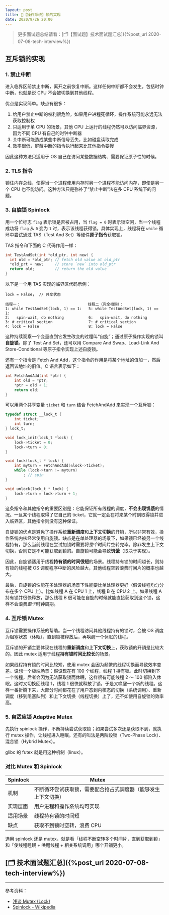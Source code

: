 ```yaml
---
layout: post
title: 📔【操作系统】锁的实现
date: 2020/9/26 20:00
---
```


> 更多面试题总结请看：[🗂【面试题】技术面试题汇总]({%post_url 2020-07-08-tech-interview%})

## 互斥锁的实现

### 1. 禁止中断

进入临界区前禁止中断，离开之前恢复中断。这样任何中断都不会发生，包括时钟中断，也就是说 CPU 不会被切换到其他线程。

优点是实现简单。缺点有很多：

1. 给用户禁止中断的权利很危险，如果用户进程死循环，操作系统可能永远无法获取控制权
2. 只适用于单 CPU 的场景，其他 CPU 上运行的线程仍然可以访问临界资源，因为不同 CPU 有自己的时钟中断器
3. 关中断可能造成某些中断信号丢失，比如磁盘读取完成
4. 效率很低，屏蔽中断的指令执行起来比其他指令要慢

因此这种方法只适用于 OS 自己在访问某些数据结构、需要保证原子性的时候。

### 2. TLS 指令

锁住内存总线，使得当一个进程使用内存时另一个进程不能访问内存，即使是另一个 CPU 也不能访问。这种方法只是弥补了“禁止中断”法在多 CPU 系统下的问题。

### 3. 自旋锁 Spinlock

用一个忙标志 `flag` 表示锁是否被占用，当 `flag = 0` 时表示锁空闲，当一个线程成功将 `flag` 从 `0` 变为 `1` 时，表示该线程获得锁。具体实现上，线程将在 `while` 循环中尝试通过 TAS（Test And Set）等硬件**原子指令**获取锁。

TAS 指令和下面的 C 代码作用一样：

```c
int TestAndSet(int *old_ptr, int new) {
  int old = *old_ptr; // fetch old value at old_ptr
  *old_prt = new;     // store `new` into old_ptr
  return old;         // return the old value
}
```

以下是一个用 TAS 实现的临界区代码示例：

```
lock = False;  // 共享状态

线程一：                              线程二（完全相同）：
1: while TestAndSet(lock, 1) == 1:   5: while TestAndSet(lock, 1) == 1:
2:   spin-wait, do nothing           6:   spin-wait, do nothing
3: # critical section                7: # critical section
4: lock = False                      8: lock = False
```

这种持续观察一个变量直到它发生改变的过程叫“自旋”；通过原子操作实现的锁叫**自旋锁**。除了 Test And Set，还可以用 Compare And Swap、Load-Link And Store-Conditional 等原子指令实现上述自旋锁。

还有一个指令是 Fetch And Add，这个指令的作用是将某个地址的值加一，然后返回该地址的旧值。C 语言表示如下：

```c
int FetchAndAdd(int *ptr) {
    int old = *ptr;
    *ptr = old + 1;
    return old;
}
```

可以用两个共享变量 `ticket` 和 `turn` 结合 FetchAndAdd 来实现一个互斥锁：

```c
typedef struct __lock_t {
    int ticket;
    int turn;
} lock_t;

void lock_init(lock_t *lock) {
    lock->ticket = 0;
    lock->turn = 0;
}

void lock(lock_t * lock) {
    int myturn = FetchAndAdd(&lock->ticket);
    while (lock->turn != myturn)
        ; // spin
}

void unlock(lock_t * lock) {
    lock->turn = lock->turn + 1;
}
```

这条指令和其他指令的重要区别是：它能保证所有线程的调度，**不会出现饥饿**的情况。一旦某个线程取得了它自己的 ticket，它就一定会在将来某个时刻取得锁并进入临界区，其他指令则没有这种保证。

自旋锁的优点是避免了操作系统**重新调度**和**上下文切换**的开销，所以非常有效，操作系统内核经常使用自旋锁。缺点是在单处理器的场景下，如果锁已经被另一个线程持有，那么当前线程在尝试加锁时需要将*整个*时间片空转完毕。除非发生上下文切换，否则它是不可能获取到锁的。自旋锁可能会导致**饥饿**（取决于实现）。

因此，自旋锁适用于线程**持有锁的时间很短**的场景。线程持有锁的时间越长，则持有锁的线程被 OS 调度程序中断的风险越大，其他线程空转浪费时间片的概率也越大。

最后，自旋锁的性能在多处理器的场景下性能要比单处理器更好（假设线程均匀分布在多个 CPU 上）。比如线程 A 在 CPU 1 上，线程 B 在 CPU 2 上。如果线程 A 持有锁并很快释放，那么线程 B 很可能在自旋的时候就能直接获取到这个锁，这样不会浪费*整个*时钟周期。

### 4. 互斥锁 Mutex

互斥锁需要操作系统的帮助。当一个线程访问其他线程持有的锁时，会被 OS 调度为阻塞状态（休眠），直到锁被释放后，再唤醒一个休眠的线程。

互斥锁的开销主要体现在线程的**重新调度**和**上下文切换**上，获取锁的开销是比较大的。因此 mutex 适用于线程**持有锁时间比较长**的场景。

如果线程持有锁的时间比较短，使用 mutex 会因为频繁的线程切换而导致效率变差。设想一个极端场景：假设现在有 100 个线程，线程 1 持有锁。此时切换到下一个线程，后者会因为无法获取锁而休眠，这样很有可能线程 2 ～ 100 都陷入休眠。这时又切换回线程 1，线程 1 很快就释放了锁，于是又唤醒一个新的线程。这样一番折腾下来，大部分时间都花在了用户态到内核态的切换（系统调用）、重新调度（移到阻塞队列）和上下文切换（线程切换）上了，还不如使用自旋锁的效率高。

### 5. 自适应锁 Adaptive Mutex

先执行 spinlock 操作，不断持续尝试获取锁；如果尝试多次还是获取不到，就执行 mutex 操作，让线程进入睡眠。还有的叫法是两阶段锁（Two-Phase Lock）、混合锁（Hybrid Mutex）。

glibc 的 futex 就是用这种机制（linux）。

### 对比 Mutex 和 Spinlock

| Spinlock | Mutex                                                          |
| -------- | -------------------------------------------------------------- |
| 机制     | 不断循环尝试获取锁，需要配合抢占式调度器（能够发生上下文切换） | 如果获取不到锁就休眠，直到锁被释放后再唤醒 |
| 实现层面 | 用户进程和操作系统均可实现                                     | 操作系统提供系统调用，因为需要调度 |
| 适用场景 | 线程持有锁的时间短                                             | 线程持有锁的时间长 |
| 缺点     | 获取不到锁时空转，浪费 CPU                                     | 重新调度、上下文切换的开销 |

选用 spinlock 还是 mutex，就是看「线程不断空转多个时间片，直到获取到锁」和「使线程睡眠 + 唤醒线程 + 相关系统调用」哪个开销更小。

## [🗂 技术面试题汇总]({%post_url 2020-07-08-tech-interview%})

---

参考资料：
- [浅谈 Mutex (Lock)](http://dreamrunner.org/blog/2014/06/29/qian-tan-mutex-lock/)
- [Spinlock - Wikipedia](https://en.wikipedia.org/wiki/Spinlock)
